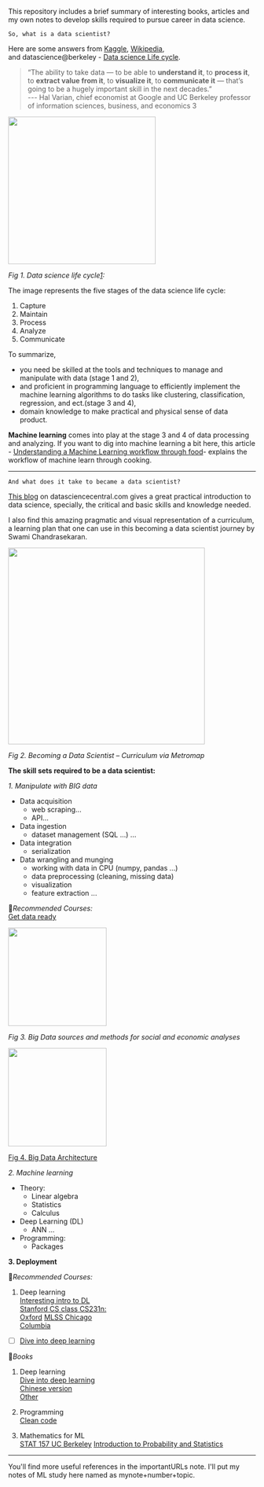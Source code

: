 This repository includes a brief summary of interesting books, articles and my own notes to develop skills required to pursue career in data science.

``So, what is a data scientist?``  

Here are some answers from
[Kaggle](https://gigaom.com/2013/07/11/kaggle-now-has-100k-data-scientists-but-whats-a-data-scientist/), [Wikipedia](https://en.wikipedia.org/wiki/Data_science),     
and datascience@berkeley - [Data science Life cycle](https://datascience.berkeley.edu/about/what-is-data-science/).

>“The ability to take data — to be able to **understand it**, to **process it**, to **extract value from it**, to **visualize it**, to **communicate it** — that’s going to be a hugely important skill in the next decades.”  
 --- Hal Varian, chief economist at Google and UC Berkeley professor of information sciences, business, and economics 3


<img src="https://cdn3.datascience.berkeley.edu/content/0be56de3069740669fe2d696fb60220e/DataScienceLifeCycle.jpg" height="300">

*Fig 1. Data science life cycle[1][]:*  

The image represents the five stages of the data science life cycle:   
1. Capture   
2. Maintain
3. Process
4. Analyze
5. Communicate

To summarize,
* you need be skilled at the tools and techniques to manage and manipulate with data (stage 1 and 2),
* and proficient in programming language to efficiently implement the machine learning algorithms to do tasks like clustering, classification, regression, and ect.(stage 3 and 4),
* domain knowledge to make practical and physical sense of data product.

**Machine learning** comes into play at the stage 3 and 4 of data processing and analyzing. If you want to dig into machine learning a bit here, this article - [Understanding a Machine Learning workflow through food](https://towardsdatascience.com/understanding-a-machine-learning-workflow-through-food-690ddad7803)- explains the workflow of machine learn through cooking.

----

``And what does it take to became a data scientist?``

[This blog](https://www.datasciencecentral.com/profiles/blogs/a-practical-introduction-to-data-science-from-zipfian-academy) on datasciencecentral.com gives a great practical introduction to data science, specially, the critical and basic skills and knowledge needed.  

I also find this amazing pragmatic and visual representation of a curriculum, a learning plan that one can use in this becoming a data scientist journey by Swami Chandrasekaran.  

<img src="http://nirvacana.com/thoughts/wp-content/uploads/2018/01/RoadToDataScientist1.png" height="400">

*Fig 2. Becoming a Data Scientist – Curriculum via Metromap*  



**The skill sets required to be a data scientist:**

*1. Manipulate with *BIG* data*
* Data acquisition
   - web scraping...
   - API...
* Data ingestion
   - dataset management (SQL ...)
   ...
* Data integration
   - serialization
* Data wrangling and munging  
   - working with data in CPU (numpy, pandas ...)
   - data preprocessing (cleaning, missing data)
   - visualization
   - feature extraction
   ...

:bookmark:*Recommended Courses:*  
   [Get data ready](http://dsg.csail.mit.edu/6.S080/syllabus.php)   



<img src="https://www.researchgate.net/profile/Desamparados_Blazquez/publication/319607964/figure/fig2/AS:537508054536192@1505163314675/Big-Data-architecture-for-nowcasting-and-forecasting-social-and-economic-changes.png" height="200">

*Fig 3. Big Data sources and methods for social and economic analyses*


<img src="https://www.xenonstack.com/images/blog/big-data-framework.png" height="200">

[Fig 4. Big Data Architecture](https://www.xenonstack.com/blog/big-data-ingestion/)

*2. Machine learning*

* Theory:
   - Linear algebra
   - Statistics
   - Calculus
* Deep Learning (DL)
   - ANN ...
* Programming:
   - Packages

**3. Deployment**

 :bookmark:*Recommended Courses:*
1. Deep learning   
[Interesting intro to DL](https://www.youtube.com/watch?v=BR9h47Jtqyw)  
[Stanford CS class CS231n:](http://cs231n.github.io/)  
[Oxford](https://www.cs.ox.ac.uk/people/varun.kanade/teaching/ML-MT2016/lectures/)
[MLSS Chicago](https://ttic.uchicago.edu/~suriya/website-intromlss2018/)  
[Columbia](https://www.ee.columbia.edu/~dpwe/e6820/lectures/L03-ml.pdf)
- [ ] [Dive into deep learning](https://www.youtube.com/playlist?list=PLZSO_6-bSqHQHBCoGaObUljoXAyyqhpFW)


:bookmark:*Books*
1. Deep learning   
[Dive into deep learning](https://d2l.ai/)  
[Chinese version](http://zh.gluon.ai/chapter_preface/preface.html)  
[Other](https://github.com/yz599/books)


2. Programming  
[Clean code](http://zh.gluon.ai/chapter_preface/preface.html)



3. Mathematics for ML   
[STAT 157 UC Berkeley](https://www.youtube.com/watch?v=Va8WWRfw7Og&list=PLZSO_6-bSqHQHBCoGaObUljoXAyyqhpFW)
[Introduction to Probability and Statistics](https://ocw.mit.edu/courses/mathematics/18-05-introduction-to-probability-and-statistics-spring-2014/readings/)

---
You'll find more useful references in the importantURLs note. I'll put my notes of ML study here named as mynote+number+topic.


[1]:https://datascience.berkeley.edu/about/what-is-data-science/
